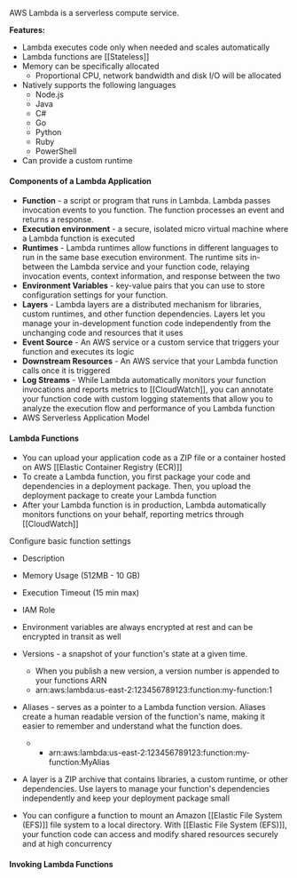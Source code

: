 AWS Lambda is a serverless compute service.

**Features:**
- Lambda executes code only when needed and scales automatically
- Lambda functions are [[Stateless]]
- Memory can be specifically allocated
	- Proportional CPU, network bandwidth and disk I/O will be allocated
- Natively supports the following languages
	- Node.js
	- Java
	- C#
	- Go
	- Python
	- Ruby
	- PowerShell
- Can provide a custom runtime

#### Components of a Lambda Application

- **Function** - a script or program that runs in Lambda. Lambda passes invocation events to you function. The function processes an event and returns a response.
- **Execution environment** - a secure, isolated micro virtual machine where a Lambda function is executed
- **Runtimes** - Lambda runtimes allow functions in different languages to run in the same base execution environment. The runtime sits in-between the Lambda service and your function code, relaying invocation events, context information, and response between the two
- **Environment Variables** - key-value pairs that you can use to store configuration settings for your function.
- **Layers** - Lambda layers are a distributed mechanism for libraries, custom runtimes, and other function dependencies. Layers let you manage your in-development function code independently from the unchanging code and resources that it uses
- **Event Source** - An AWS service or a custom service that triggers your function and executes its logic
- **Downstream Resources** - An AWS service that your Lambda function calls once it is triggered
- **Log Streams** - While Lambda automatically monitors your function invocations and reports metrics to [[CloudWatch]], you can annotate your function code with custom logging statements that allow you to analyze the execution flow and performance of you Lambda function
- AWS Serverless Application Model

#### Lambda Functions
- You can upload your application code as a ZIP file or a container hosted on AWS [[Elastic Container Registry (ECR)]]
- To create a Lambda function, you first package your code and dependencies in a deployment package. Then, you upload the deployment package to create your Lambda function
- After your Lambda function is in production, Lambda automatically monitors functions on your behalf, reporting metrics through [[CloudWatch]]

Configure basic function settings
- Description
- Memory Usage (512MB - 10 GB)
- Execution Timeout (15 min max)
- IAM Role

- Environment variables are always encrypted at rest and can be encrypted in transit as well
- Versions - a snapshot of your function's state at a given time.
	- When you publish a new version, a version number is appended to your functions ARN
	- arn:aws:lambda:us-east-2:123456789123:function:my-function:1
- Aliases - serves as a pointer to a Lambda function version. Aliases create a human readable version of the function's name, making it easier to remember and understand what the function does.
	- - arn:aws:lambda:us-east-2:123456789123:function:my-function:MyAlias
- A layer is a ZIP archive that contains libraries, a custom runtime, or other dependencies. Use layers to manage your function's dependencies independently and keep your deployment package small
- You can configure a function to mount an Amazon [[Elastic File System (EFS)]] file system to a local directory. With [[Elastic File System (EFS)]], your function code can access and modify shared resources securely and at high concurrency

#### Invoking Lambda Functions
